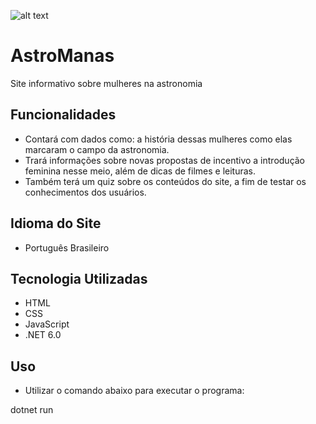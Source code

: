 ![alt text](logo-removebg-preview-removebg-preview.jpg)

# AstroManas

Site informativo sobre mulheres na astronomia 

## Funcionalidades

- Contará com dados como: a história dessas mulheres como elas marcaram o campo da astronomia.
- Trará informações sobre novas propostas de incentivo a introdução feminina nesse meio, além de dicas de filmes e leituras. 
- Também terá um quiz sobre os conteúdos do site, a fim de testar os conhecimentos dos usuários.

## Idioma do Site

- Português Brasileiro

## Tecnologia Utilizadas

- HTML
- CSS
- JavaScript
- .NET 6.0

## Uso

- Utilizar o comando abaixo para executar o programa:

dotnet run

